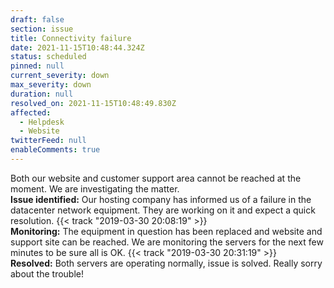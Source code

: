 ```yaml
---
draft: false
section: issue
title: Connectivity failure
date: 2021-11-15T10:48:44.324Z
status: scheduled
pinned: null
current_severity: down
max_severity: down
duration: null
resolved_on: 2021-11-15T10:48:49.830Z
affected:
  - Helpdesk
  - Website
twitterFeed: null
enableComments: true
---
```

Both our website and customer support area cannot be reached at the moment. We are investigating the matter.
\
**Issue identified:** Our hosting company has informed us of a failure in the datacenter network equipment. They are working on it and expect a quick resolution.  {{< track "2019-03-30 20:08:19" >}}
\
**Monitoring:** The equipment in question has been replaced and website and support site can be reached. We are monitoring the servers for the next few minutes to be sure all is OK. {{< track "2019-03-30 20:31:19" >}}
\
**Resolved:** Both servers are operating normally, issue is solved. Really sorry about the trouble!